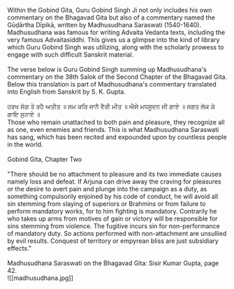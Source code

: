 Within the Gobind Gita, Guru Gobind Singh Ji not only includes his own commentary on the Bhagavad Gita but also of a commentary named the Gūḍārtha Dīpikā, written by Madhusudhana Saraswati (1540-1640). Madhusudhana was famous for writing Advaita Vedanta texts, including the very famous Advaitasiddhi. This gives us a glimpse into the kind of library which Guru Gobind Singh was utilizing, along with the scholarly prowess to engage with such difficult Sanskrit material. ⁣  
⁣  
The verse below is Guru Gobind Singh summing up Madhusudhana's commentary on the 38th Salok of the Second Chapter of the Bhagavad Gita. Below this translation is part of Madhusudhana's commentary translated into English from Sanskrit by S. K. Gupta. ⁣  
⁣  
ਹਰਖ ਸੋਗ ਤੇ ਰਹੈ ਅਤੀਤ ॥ ਸਮ ਕਰਿ ਜਾਨੈ ਵੈਰੀ ਮੀਤ ॥ ਐਸੇ ਮਧਸੂਦਨ ਜੀ ਗਾਏ ॥ ਜਗਤ ਲੋਕ ਕੇ ਗਾਇ ਸੁਨਾਏ ॥⁣  
Those who remain unattached to both pain and pleasure, they recognize all as one, even enemies and friends. This is what Madhusudhana Saraswati has sang, which has been recited and expounded upon by countless people in the world. ⁣  
⁣  
Gobind Gita, Chapter Two⁣  
⁣  
"There should be no attachment to pleasure and its two immediate causes namely loss and defeat. If Arjuna can drive away the craving for pleasures or the desire to avert pain and plunge into the campaign as a duty, as something compulsorily enjoined by his code of conduct, he will avoid all sin stemming from slaying of superiors or Brahmins or from failure to perform mandatory works, for to him fighting is mandatory. Contrarily he who takes up arms from motives of gain or victory will be responsible for sins stemming from violence. The fugitive incurs sin for non-performance of mandatory duty. So actions performed with non-attachment are unsullied by evil results. Conquest of territory or empyrean bliss are just subsidiary effects." ⁣  
⁣  
Madhusudhana Saraswati on the Bhagavad Gita: Sisir Kumar Gupta, page 42. ⁣  
⁣
![[madhusudhana.jpg]]